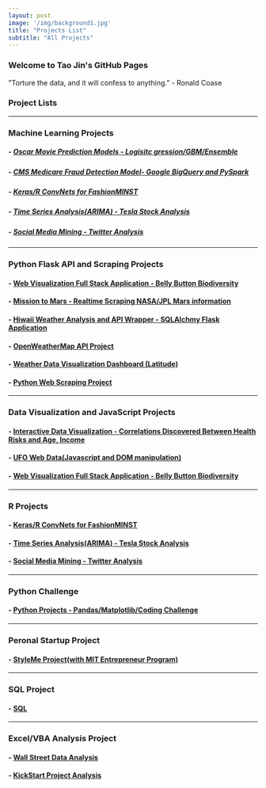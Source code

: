 ```yaml
---
layout: post
image: '/img/background1.jpg'
title: "Projects List"
subtitle: "All Projects"
---
```


### Welcome to Tao Jin's GitHub Pages

"Torture the data, and it will confess to anything.”  - Ronald Coase

### Project Lists   
<hr>

### Machine Learning Projects   

##### - [Oscar Movie Prediction Models - Logisitc gression/GBM/Ensemble](https://github.com/Pyligent/2019_Oscar_Best_Picture_Prediction)    
   
##### - [CMS Medicare Fraud Detection Model- Google BigQuery and PySpark](https://github.com/Pyligent/CMS-Medicare-Data-FRAUD-Detection)

##### - [Keras/R ConvNets for FashionMINST](https://github.com/Pyligent/FashionMNIST)

##### - [Time Series Analysis(ARIMA) - Tesla Stock Analysis](https://github.com/Pyligent/Telsa-Stock-Analysis-R-)

##### - [Social Media Mining - Twitter Analysis](https://github.com/Pyligent/Social-Media-Mining)
<hr>

### Python Flask API and Scraping Projects   

#### - [Web Visualization Full Stack Application - Belly Button Biodiversity](https://github.com/Pyligent/belly_button_biodiversity)

#### - [Mission to Mars - Realtime Scraping NASA/JPL Mars information](https://github.com/Pyligent/mars_scraper/blob/master/README.md)

#### - [Hiwaii Weather Analysis and API Wrapper - SQLAlchmy Flask Application](https://github.com/Pyligent/SQLAlchemy_Flask)

#### - [OpenWeatherMap API Project](https://github.com/Pyligent/Python_api/tree/master/Weather_API)

#### - [Weather Data Visualization Dashboard (Latitude)](https://pyligent.github.io/weatherweb_dashboard/)

#### - [Python Web Scraping Project](https://pyligent.github.io/Car_ETL_PROJECT/)

<hr>

### Data Visualization and JavaScript Projects

#### - [Interactive Data Visualization - Correlations Discovered Between Health Risks and Age, Income](https://pyligent.github.io/D3_DataViz/)

#### - [UFO Web Data(Javascript and DOM manipulation)](https://pyligent.github.io/ufo_web_data/)

#### - [Web Visualization Full Stack Application - Belly Button Biodiversity](https://github.com/Pyligent/belly_button_biodiversity)

<hr>

### R Projects 

#### - [Keras/R ConvNets for FashionMINST](https://github.com/Pyligent/FashionMNIST)

#### - [Time Series Analysis(ARIMA) - Tesla Stock Analysis](https://github.com/Pyligent/Telsa-Stock-Analysis-R-)

#### - [Social Media Mining - Twitter Analysis](https://github.com/Pyligent/Social-Media-Mining)

<hr>


### Python Challenge

#### - [Python Projects - Pandas/Matplotlib/Coding Challenge](https://github.com/Pyligent/python-challenge)

<hr>

### Peronal Startup Project

#### - [StyleMe Project(with MIT Entrepreneur Program)](https://github.com/Pyligent/fashionstyle_project)

<hr>

### SQL Project

#### - [SQL](https://github.com/Pyligent/SQL)

<hr>

### Excel/VBA Analysis Project

#### - [Wall Street Data Analysis](https://github.com/Pyligent/WallStreet-Multi-Year-Data-VBA-)

#### - [KickStart Project Analysis](https://github.com/Pyligent/Excel_Project)



